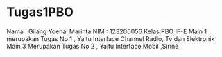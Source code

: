 # Tugas1PBO
Nama : Gilang Yoenal Marinta
NIM  : 123200056
Kelas:PBO IF-E
Main 1 merupakan Tugas No 1 , Yaitu Interface Channel Radio, Tv dan Elektronik
Main 3 Merupakan Tugas No 2 , Yaitu Interface Mobil ,Sirine
